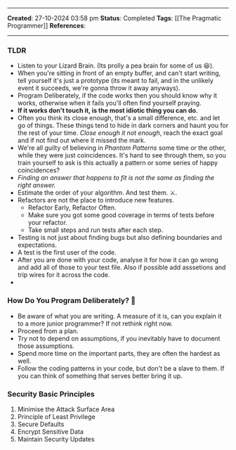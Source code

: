 _____
**Created**: 27-10-2024 03:58 pm
**Status**: Completed
**Tags**: [[The Pragmatic Programmer]]
**References**: 
______

### TLDR
- Listen to your Lizard Brain. (Its prolly a pea brain for some of us 😆).
- When you're sitting in front of an empty buffer, and can't start writing, tell yourself it's just a prototype (its meant to fail, and in the unlikely event it succeeds, we're gonna throw it away anyways).
- Program Deliberately, if the code works then you should know why it works, otherwise when it fails you'll often find yourself praying.
- **If it works don't touch it, is the most idiotic thing you can do.**
- Often you think its close enough, that's a small difference, etc. and let go of things. These things tend to hide in dark corners and haunt you for the rest of your time. *Close enough it not enough*, reach the exact goal and if not find out where it missed the mark.
- We're all guilty of believing in *Phantom Patterns* some time or the other, while they were just coincidences. It's hard to see through them, so you train yourself to ask is this actually a pattern or some series of happy coincidences?
- *Finding an answer that happens to fit is not the same as finding the right answer.*
- Estimate the order of your algorithm. And test them. ⚔.
- Refactors are not the place to introduce new features.
	- Refactor Early, Refactor Often.
	- Make sure you got some good coverage in terms of tests before your refactor.
	- Take small steps and run tests after each step.
- Testing is not just about finding bugs but also defining boundaries and expectations.
- A test is the first user of the code.
- After you are done with your code, analyse it for how it can go wrong and add all of those to your test file. Also if possible add asssetions and trip wires for it across the code.
- 

### How Do You Program Deliberately? 🤔
- Be aware of what you are writing. A measure of it is, can you explain it to a more junior programmer? If not rethink right now.
- Proceed from a plan.
- Try not to depend on assumptions, if you inevitably have to document those assumptions.
- Spend more time on the important parts, they are often the hardest as well.
- Follow the coding patterns in your code, but don't be a slave to them. If you can think of something that serves better bring it up.

### Security Basic Principles
1. Minimise the Attack Surface Area
2. Principle of Least Privilege
3. Secure Defaults
4. Encrypt Sensitive Data
5. Maintain Security Updates